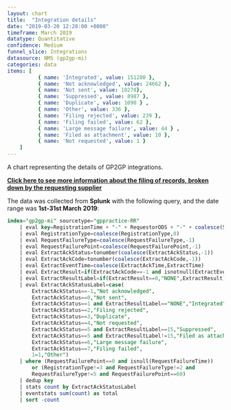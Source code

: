 ```yaml
---
layout: chart
title:  "Integration details"
date: "2019-03-20 12:28:00 +0000"
timeframe: March 2019
datatype: Quantitative
confidence: Medium
funnel_slice: Integrations
datasource: NMS (gp2gp-mi)
categories: data
items: [ 
          { name: 'Integrated', value: 151280 },
          { name: 'Not acknowledged', value: 24662 },
          { name: 'Not sent', value: 10278},
          { name: 'Suppressed', value: 8987 },
          { name: 'Duplicate', value: 1090 } ,
          { name: 'Other', value: 336 },
          { name: 'Filing rejected', value: 239 },
          { name: 'Filing failed', value: 62 },
          { name: 'Large message failure', value: 44 } ,
          { name: 'Filed as attachment', value: 10 },
          { name: 'Not requested', value: 1 }
    ]
---
```

A chart representing the details of GP2GP integrations.

**[Click here to see more information about the filing of records, broken down by the requesting supplier](/prm-funnel/charts/2019-03/filing-details.html)**

The data was collected from **Splunk** with the following query, and the date range was **1st-31st March 2019**:

```sql
index="gp2gp-mi" sourcetype="gppractice-RR" 
    | eval key=RegistrationTime + "-" + RequestorODS + "-" + coalesce(SenderODS,"Unknown")            
    | eval RegistrationType=coalesce(RegistrationType,0)
    | eval RequestFailureType=coalesce(RequestFailureType,-1) 
    | eval RequestFailurePoint=coalesce(RequestFailurePoint,-1)
    | eval ExtractAckStatus=tonumber(coalesce(ExtractAckStatus,-1))
    | eval ExtractAckCode=tonumber(coalesce(ExtractAckCode,-1))
    | eval ExtractEventTime=coalesce(ExtractAckTime,ExtractTime)
    | eval ExtractResult=if(ExtractAckCode==-1 and isnotnull(ExtractEventTime),0,ExtractAckCode)
    | eval ExtractResultLabel=if(ExtractResult==0,"NONE",ExtractResult)
    | eval ExtractAckStatusLabel=case(
        ExtractAckStatus==-1,"Not acknowledged",
        ExtractAckStatus==0,"Not sent",
        ExtractAckStatus==1 and ExtractResultLabel=="NONE","Integrated",
        ExtractAckStatus==2,"Filing rejected",
        ExtractAckStatus==3,"Duplicate",
        ExtractAckStatus==4,"Not requested",
        ExtractAckStatus==5 and ExtractResultLabel==15,"Suppressed",
        ExtractAckStatus==5 and ExtractResultLabel!=15,"Filed as attachment",
        ExtractAckStatus==6,"Large message failure",
        ExtractAckStatus==7,"Filing failed", 
        1=1,"Other")
    | where (RequestFailurePoint==0 and isnull(RequestFailureTime)) 
        or (RegistrationType!=3 and RequestFailureType!=2 and 
        RequestFailureType!=5 and RequestFailurePoint==60)
    | dedup key 
    | stats count by ExtractAckStatusLabel
    | eventstats sum(count) as total
    | sort -count
```
